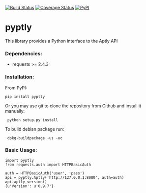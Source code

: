 [![Build Status](https://travis-ci.org/repelista/pyptly.svg?branch=master)](https://travis-ci.org/repelista/pyptly)
[![Coverage Status](https://coveralls.io/repos/github/repelista/pyptly/badge.svg?branch=master)](https://coveralls.io/github/repelista/pyptly?branch=master)
[![PyPI](https://img.shields.io/pypi/v/pyptly.svg)](https://pypi.python.org/pypi/pyptly)

# pyptly
This library provides a Python interface to the Aptly API

### Dependencies:
- requests >= 2.4.3

### Installation:
From PyPI:

    pip install pyptly

Or you may use git to clone the repository from
Github and install it manually:

     python setup.py install

To build debian package run:

     dpkg-buildpackage -us -uc

### Basic Usage:

    import pyptly
    from requests.auth import HTTPBasicAuth

    auth = HTTPBasicAuth('user', 'pass')
    api = pyptly.Aptly('http://127.0.0.1:8080', auth=auth)
    api.aptly_version()
    {u'Version': u'0.9.7'}
